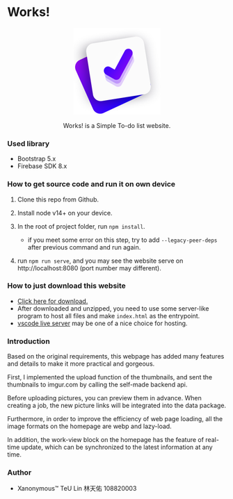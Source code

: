 # Works!

<p align="center">
  <a href="https://me.xcc.tw" target="_blank">
    <img alt="Logo" width="200" src="https://raw.githubusercontent.com/Xanonymous-GitHub/me-xcc-tw/main/src/svg/todo.svg?token=ALMCETICYCWMXRYWEJNJG3C773UB4">
  </a>
</p>

<p align="center">
Works! is a Simple To-do list website. 
</p>

### Used library

- Bootstrap 5.x
- Firebase SDK 8.x

### How to get source code and run it on own device

1. Clone this repo from Github.
2. Install node v14+ on your device.
3. In the root of project folder, run `npm install`.
    - if you meet some error on this step, try to add `--legacy-peer-deps` after previous command and run again.
    
4. run `npm run serve`, and you may see the website serve on http://localhost:8080 (port number may different).

### How to just download this website

- [Click here for download.](https://github.com/Xanonymous-GitHub/me-xcc-tw/archive/gh-pages.zip)
- After downloaded and unzipped, you need to use some server-like program to host all files and make `index.html` as the entrypoint.
- [vscode live server](https://marketplace.visualstudio.com/items?itemName=ritwickdey.LiveServer) may be one of a nice choice for hosting.

### Introduction
Based on the original requirements, this webpage has added many features and details to make it more practical and gorgeous.

First, I implemented the upload function of the thumbnails, and sent the thumbnails to imgur.com by calling the self-made backend api.

Before uploading pictures, you can preview them in advance. When creating a job, the new picture links will be integrated into the data package.

Furthermore, in order to improve the efficiency of web page loading, all the image formats on the homepage are webp and lazy-load.

In addition, the work-view block on the homepage has the feature of real-time update, which can be synchronized to the latest information at any time.

### Author
- Xanonymous™ TeU Lin 林天佑 108820003

